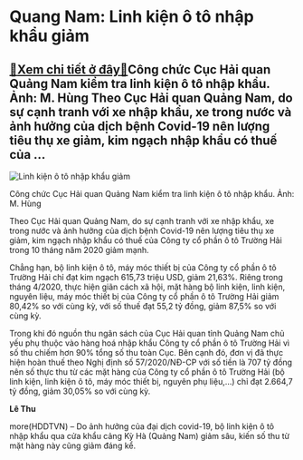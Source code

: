 Quang Nam: Linh kiện ô tô nhập khẩu giảm
========================================

[:gift:Xem chi tiết ở đây:gift:](https://hddtvn.com/quang-nam-linh-kien-o-to-nhap-khau-giam/)Công chức Cục Hải quan Quảng Nam kiểm tra linh kiện ô tô nhập khẩu. Ảnh: M. Hùng Theo Cục Hải quan Quảng Nam, do sự cạnh tranh với xe nhập khẩu, xe trong nước và ảnh hưởng của dịch bệnh Covid-19 nên lượng tiêu thụ xe giảm, kim ngạch nhập khẩu có thuế của …
----------------------------------------------------------------------------------------------------------------------------------------------------------------------------------------------------------------------------------------------------------------





![Linh kiện ô tô nhập khẩu giảm](https://hddtvn.com/wp-content/uploads/2021/01/5426_IMG_20190705_163816.jpg "Linh kiện ô tô nhập khẩu giảm")


Công chức Cục Hải quan Quảng Nam kiểm tra linh kiện ô tô nhập khẩu. Ảnh: M. Hùng



Theo Cục Hải quan Quảng Nam, do sự cạnh tranh với xe nhập khẩu, xe trong nước và ảnh hưởng của dịch bệnh Covid-19 nên lượng tiêu thụ xe giảm, kim ngạch nhập khẩu có thuế của Công ty cổ phần ô tô Trường Hải trong 10 tháng năm 2020 giảm mạnh.


Chẳng hạn, bộ linh kiện ô tô, máy móc thiết bị của Công ty cổ phần ô tô Trường Hải chỉ đạt kim ngạch 615,73 triệu USD, giảm 21,63%. Riêng trong tháng 4/2020, thực hiện giãn cách xã hội, mặt hàng bộ linh kiện, linh kiện, nguyên liệu, máy móc thiết bị của Công ty cổ phần ô tô Trường Hải giảm 80,42% so với cùng kỳ, với số thuế đạt 55,2 tỷ đồng, giảm 87,5% so với cùng kỳ.


Trong khi đó nguồn thu ngân sách của Cục Hải quan tỉnh Quảng Nam chủ yếu phụ thuộc vào hàng hoá nhập khẩu Công ty cổ phần ô tô Trường Hải vì số thu chiếm hơn 90% tổng số thu toàn Cục. Bên cạnh đó, đơn vị đã thực hiện hoàn thuế theo Nghị định số 57/2020/NĐ-CP với số tiền là 707 tỷ đồng nên số thực thu từ các mặt hàng của Công ty cổ phần ô tô Trường Hải (bộ linh kiện, linh kiện ô tô, máy móc thiết bị, nguyên phụ liệu,…) chỉ đạt 2.664,7 tỷ đồng, giảm 30,05% so với cùng kỳ.




**Lê Thu**



more(HDDTVN) – Do ảnh hưởng của đại dịch covid-19, bộ linh kiện ô tô nhập khẩu qua cửa khẩu cảng Kỳ Hà (Quảng Nam) giảm sâu, kiến số thu từ mặt hàng này cũng giảm đáng kể.

